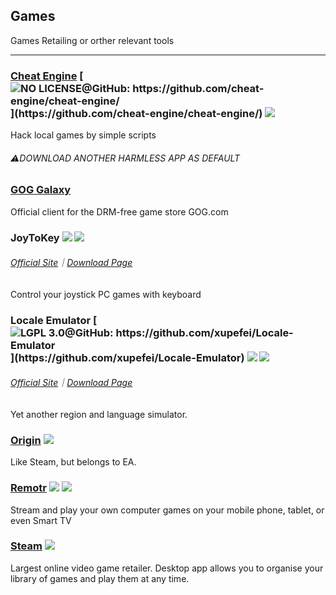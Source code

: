 ## Games

Games Retailing or orther relevant tools

---

### [Cheat Engine](http://www.cheatengine.org/) [![](../assets/open-source-icon.png "NO LICENSE@GitHub: https://github.com/cheat-engine/cheat-engine/")](https://github.com/cheat-engine/cheat-engine/) ![](../assets/united-states.png)

Hack local games by simple scripts

###### ⚠️DOWNLOAD ANOTHER HARMLESS APP AS DEFAULT

### [GOG Galaxy](https://www.gog.com/)

Official client for the DRM-free game store GOG.com

### JoyToKey ![](../assets/united-states.png) ![](../assets/usb.png)

###### [Official Site](http://joytokey.net/en/)｜[Download Page](http://joytokey.net/en/download)

Control your joystick PC games with keyboard

### Locale Emulator [![](../assets/open-source-icon.png "LGPL 3.0@GitHub: https://github.com/xupefei/Locale-Emulator")](https://github.com/xupefei/Locale-Emulator) ![](../assets/earth-globe.png) ![](../assets/usb.png)

###### [Official Site](http://pooi.moe/Locale-Emulator/)｜[Download Page](https://github.com/xupefei/Locale-Emulator/releases)

Yet another region and language simulator.

### [Origin](https://www.origin.com/en-in/store/) ![](../assets/earth-globe.png)

Like Steam, but belongs to EA.

### [Remotr](http://remotrapp.com/) ![](../assets/united-states.png) ![](../assets/multi_platform.png)

Stream and play your own computer games on your mobile phone, tablet, or even Smart TV

### [Steam](http://store.steampowered.com/) ![](../assets/earth-globe.png)

Largest online video game retailer. Desktop app allows you to organise your library of games and play them at any time.

